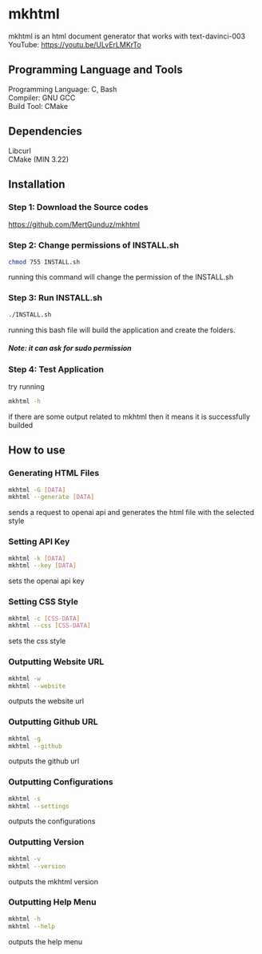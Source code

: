 # mkhtml

mkhtml is an html document generator that works with text-davinci-003 <br>
YouTube: https://youtu.be/ULvErLMKrTo

## Programming Language and Tools

Programming Language: C, Bash <br>
Compiler: GNU GCC <br>
Build Tool: CMake 

## Dependencies

Libcurl <br>
CMake (MIN 3.22)

## Installation

### Step 1: Download the Source codes

https://github.com/MertGunduz/mkhtml

### Step 2: Change permissions of INSTALL.sh

```sh
chmod 755 INSTALL.sh
```
running this command will change the permission of the INSTALL.sh

### Step 3: Run INSTALL.sh

```sh
./INSTALL.sh
```
running this bash file will build the application and create the folders.
##### Note: it can ask for sudo permission

### Step 4: Test Application

try running
```sh
mkhtml -h
```
if there are some output related to mkhtml then it means it is successfully builded

## How to use

### Generating HTML Files

```sh
mkhtml -G [DATA]
mkhtml --generate [DATA]
```
sends a request to openai api and generates the html file with the selected style

### Setting API Key

```sh
mkhtml -k [DATA]
mkhtml --key [DATA]
```
sets the openai api key 

### Setting CSS Style

```sh
mkhtml -c [CSS-DATA]
mkhtml --css [CSS-DATA]
```
sets the css style

### Outputting Website URL

```sh
mkhtml -w
mkhtml --website
```
outputs the website url

### Outputting Github URL

```sh
mkhtml -g
mkhtml --github
```
outputs the github url

### Outputting Configurations

```sh
mkhtml -s
mkhtml --settings
```
outputs the configurations 

### Outputting Version

```sh
mkhtml -v
mkhtml --version
```
outputs the mkhtml version

### Outputting Help Menu

```sh
mkhtml -h
mkhtml --help
```
outputs the help menu
